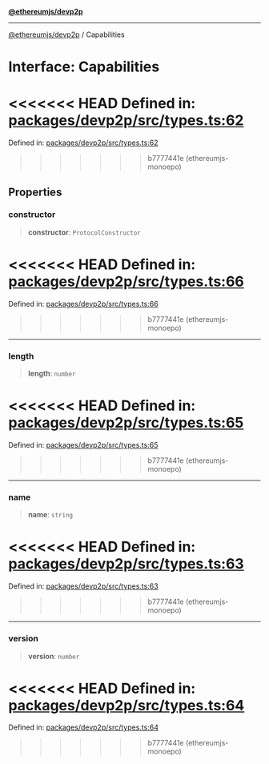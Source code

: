 [**@ethereumjs/devp2p**](../README.md)

***

[@ethereumjs/devp2p](../README.md) / Capabilities

# Interface: Capabilities

<<<<<<< HEAD
Defined in: [packages/devp2p/src/types.ts:62](https://github.com/ethereumjs/ethereumjs-monorepo/blob/master/packages/devp2p/src/types.ts#L62)
=======
Defined in: [packages/devp2p/src/types.ts:62](https://github.com/Dargon789/ethereumjs-monorepo/blob/master/packages/devp2p/src/types.ts#L62)
>>>>>>> b7777441e (ethereumjs-monoepo)

## Properties

### constructor

> **constructor**: `ProtocolConstructor`

<<<<<<< HEAD
Defined in: [packages/devp2p/src/types.ts:66](https://github.com/ethereumjs/ethereumjs-monorepo/blob/master/packages/devp2p/src/types.ts#L66)
=======
Defined in: [packages/devp2p/src/types.ts:66](https://github.com/Dargon789/ethereumjs-monorepo/blob/master/packages/devp2p/src/types.ts#L66)
>>>>>>> b7777441e (ethereumjs-monoepo)

***

### length

> **length**: `number`

<<<<<<< HEAD
Defined in: [packages/devp2p/src/types.ts:65](https://github.com/ethereumjs/ethereumjs-monorepo/blob/master/packages/devp2p/src/types.ts#L65)
=======
Defined in: [packages/devp2p/src/types.ts:65](https://github.com/Dargon789/ethereumjs-monorepo/blob/master/packages/devp2p/src/types.ts#L65)
>>>>>>> b7777441e (ethereumjs-monoepo)

***

### name

> **name**: `string`

<<<<<<< HEAD
Defined in: [packages/devp2p/src/types.ts:63](https://github.com/ethereumjs/ethereumjs-monorepo/blob/master/packages/devp2p/src/types.ts#L63)
=======
Defined in: [packages/devp2p/src/types.ts:63](https://github.com/Dargon789/ethereumjs-monorepo/blob/master/packages/devp2p/src/types.ts#L63)
>>>>>>> b7777441e (ethereumjs-monoepo)

***

### version

> **version**: `number`

<<<<<<< HEAD
Defined in: [packages/devp2p/src/types.ts:64](https://github.com/ethereumjs/ethereumjs-monorepo/blob/master/packages/devp2p/src/types.ts#L64)
=======
Defined in: [packages/devp2p/src/types.ts:64](https://github.com/Dargon789/ethereumjs-monorepo/blob/master/packages/devp2p/src/types.ts#L64)
>>>>>>> b7777441e (ethereumjs-monoepo)
